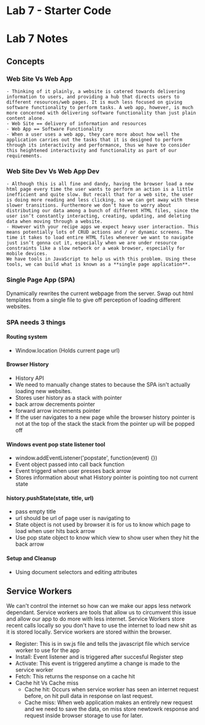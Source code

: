 # Lab 7 - Starter Code

# Lab 7 Notes

## **Concepts**

### Web Site Vs Web App
    - Thinking of it plainly, a website is catered towards delivering information to users, and providing a hub that directs users to different resources/web pages. It is much less focused on giving software functionality to perform tasks. A web app, however, is much more concerned with delivering software functionality than just plain content alone. 
    - Web Site == delivery of information and resources
    - Web App == Software Functionality
    - When a user uses a web app, they care more about how well the application carries out the tasks that it is designed to perform through its interactivity and performance, thus we have to consider this heightened interactivity and functionality as part of our requirements. 

### Web Site Dev Vs Web App Dev
    - Although this is all fine and dandy, having the browser load a new html page every time the user wants to perform an action is a little inefficient and quite slow. But recall that for a web site, the user is doing more reading and less clicking, so we can get away with these slower transitions. Furthermore we don’t have to worry about distributing our data among a bunch of different HTML files, since the user isn’t constantly interacting, creating, updating, and deleting data when moving through a website.
    - However with your recipe apps we expect heavy user interaction. This means potentially lots of CRUD actions and / or dynamic screens. The time it takes to load entire HTML files whenever we want to navigate just isn’t gonna cut it, especially when we are under resource constraints like a slow network or a weak browser, especially for mobile devices. 
    We have tools in JavaScript to help us with this problem. Using these tools, we can build what is known as a **single page application**.

### Single Page App (SPA)

Dynamically rewrites the current webpage from the server. Swap out html templates from a single file to give off perception of loading different websites.

### SPA needs 3 things
#### Routing system
  - Window.location (Holds current page url)
#### Browser History
  - History API
  - We need to manually change states to because the SPA isn't actually loading new websites.
  - Stores user history as a stack with pointer
  - back arrow decrements pointer
  - forward arrow increments pointer
  - If the user navigates to a new page while the browser history pointer is not at the top of the stack the stack from the pointer up will be popped off
  #### Windows event pop state listener tool
  - window.addEventListener('popstate', function(event) {})
  - Event object passed into call back function 
  - Event triggerd when user presses back arrow
  - Stores information about what History pointer is pointing too not current state
  #### history.pushState(state, title, url)
  - pass empty title
  - url should be url of page user is navigating to
  - State object is not used by browser it is for us to know which page to load when user hits back arrow
  - Use pop state object to know which view to show user when they hit the back arrow
#### Setup and Cleanup
  - Using document selectors and editing attributes

## Service Workers

We can't control the internet so how can we make our apps less network       dependant. Service workers are tools that allow us to circumvent this issue and allow our app to do more with less internet. Service Workers store recent calls locally so you don't have to use the internet to load new shit as it is stored locally. Service workers are stored within the browser.

- Register: This is in sw.js file and tells the javascript file which service worker to use for the app
- Install: Event listener and is triggered after succesful Register step
- Activate: This event is triggered anytime a change is made to the service worker
- Fetch: This returns the response on a cache hit
- Cache hit Vs Cache miss
  - Cache hit: Occurs when service worker has seen an internet request before, on hit pull data in response on last request.
  - Cache miss: When web application makes an entirely new request and we need to save the data, on miss store newtowrk response and request inside browser storage to use for later.
